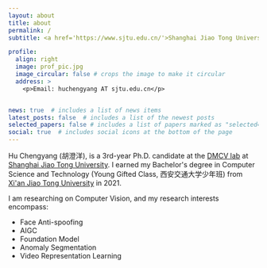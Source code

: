 ```yaml
---
layout: about
title: about
permalink: /
subtitle: <a href='https://www.sjtu.edu.cn/'>Shanghai Jiao Tong University</a>, <a href='https://dmcv.sjtu.edu.cn/'>DMCV Lab</a>, PhD Candidate.

profile:
  align: right
  image: prof_pic.jpg
  image_circular: false # crops the image to make it circular
  address: >
    <p>Email: huchengyang AT sjtu.edu.cn</p>


news: true  # includes a list of news items
latest_posts: false  # includes a list of the newest posts
selected_papers: false # includes a list of papers marked as "selected={true}"
social: true  # includes social icons at the bottom of the page
---
```


Hu Chengyang (胡澄洋), is a 3rd-year Ph.D. candidate at the [DMCV lab](https://dmcv.sjtu.edu.cn/) at [Shanghai Jiao Tong University](https://www.sjtu.edu.cn/). I earned my Bachelor's degree in Computer Science and Technology (Young Gifted Class, 西安交通大学少年班) from [Xi'an Jiao Tong University](http://en.xjtu.edu.cn/) in 2021.

I am researching on Computer Vision, and my research interests encompass:

* Face Anti-spoofing
* AIGC
* Foundation Model
* Anomaly Segmentation
* Video Representation Learning